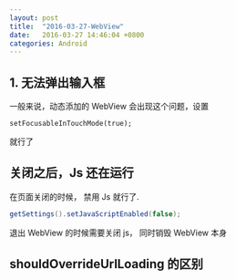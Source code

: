 ```yaml
---
layout: post
title:  "2016-03-27-WebView"
date:   2016-03-27 14:46:04 +0800
categories: Android
---
```


## 1. 无法弹出输入框

一般来说，动态添加的 WebView 会出现这个问题，设置

```
setFocusableInTouchMode(true);
```
就行了


## 关闭之后，Js 还在运行

在页面关闭的时候， 禁用 Js 就行了.

```java
getSettings().setJavaScriptEnabled(false);
```

退出 WebView 的时候需要关闭 js，
同时销毁 WebView 本身

## shouldOverrideUrlLoading 的区别
